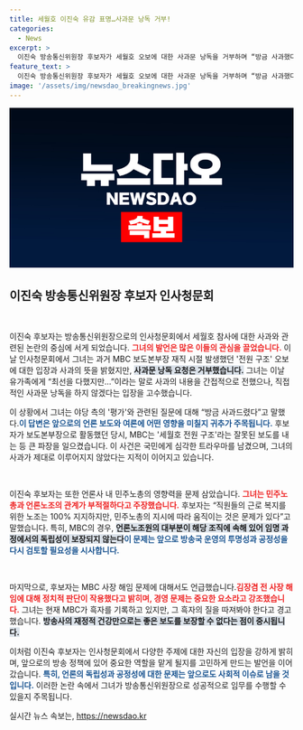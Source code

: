 ```yaml
---
title: 세월호 이진숙 유감 표명…사과문 낭독 거부!
categories:
  - News
excerpt: >
  이진숙 방송통신위원장 후보자가 세월호 오보에 대한 사과문 낭독을 거부하며 “방금 사과했다”고 강조했다. 그는 언론노조와 민주노총의 관계에 대한 의혹을 제기하며 공영방송의 독립성을 주장했다. 클릭해 더 자세한 내용을 확인하세요!
feature_text: >
  이진숙 방송통신위원장 후보자가 세월호 오보에 대한 사과문 낭독을 거부하며 “방금 사과했다”고 강조했다. 그는 언론노조와 민주노총의 관계에 대한 의혹을 제기하며 공영방송의 독립성을 주장했다. 클릭해 더 자세한 내용을 확인하세요!
image: '/assets/img/newsdao_breakingnews.jpg'
---
```


<p><img src="/assets/img/newsdao_breakingnews.jpg" alt="bookingtag 속보" /></p>

<h2 data-ke-size="size26">이진숙 방송통신위원장 후보자 인사청문회</h2>

<p data-ke-size="size16">&nbsp;</p>

<p>이진숙 후보자는 방송통신위원장으로의 인사청문회에서 세월호 참사에 대한 사과와 관련된 논란의 중심에 서게 되었습니다. <b><span style="color: #ee2323;">그녀의 발언은 많은 이들의 관심을 끌었습니다.</span></b> 이날 인사청문회에서 그녀는 과거 MBC 보도본부장 재직 시절 발생했던 '전원 구조' 오보에 대한 입장과 사과의 뜻을 밝혔지만, <b><span style="background-color: #21538527;">사과문 낭독 요청은 거부했습니다.</span></b> 그녀는 이날 유가족에게 “최선을 다했지만…”이라는 말로 사과의 내용을 간접적으로 전했으나, 직접적인 사과문 낭독을 하지 않겠다는 입장을 고수했습니다. </p>

<p>이 상황에서 그녀는 야당 측의 '평가'와 관련된 질문에 대해 “방금 사과드렸다”고 말했다.<b><span style="color: #1a5490;">이 답변은 앞으로의 언론 보도와 여론에 어떤 영향을 미칠지 귀추가 주목됩니다.</span></b> 후보자가 보도본부장으로 활동했던 당시, MBC는 '세월호 전원 구조'라는 잘못된 보도를 내는 등 큰 파장을 일으켰습니다. 이 사건은 국민에게 심각한 트라우마를 남겼으며, 그녀의 사과가 제대로 이루어지지 않았다는 지적이 이어지고 있습니다. </p>

<p data-ke-size="size16">&nbsp;</p>

<p>이진숙 후보자는 또한 언론사 내 민주노총의 영향력을 문제 삼았습니다. <b><span style="color: #ee2323;">그녀는 민주노총과 언론노조의 관계가 부적절하다고 주장했습니다.</span></b> 후보자는 “직원들의 근로 복지를 위한 노조는 100% 지지하지만, 민주노총의 지시에 따라 움직이는 것은 문제가 있다”고 말했습니다. 특히, MBC의 경우, <b><span style="background-color: #21538527;">언론노조원의 대부분이 해당 조직에 속해 있어 임명 과정에서의 독립성이 보장되지 않는다</span></b는 점을 지적했습니다. 그녀는 이러한 구조가 언론사의 공정성을 훼손하고 있다고 주장했습니다.<b><span style="color: #1a5490;">이 문제는 앞으로 방송국 운영의 투명성과 공정성을 다시 검토할 필요성을 시사합니다.</span></b></p>

<p data-ke-size="size16">&nbsp;</p>

<p>마지막으로, 후보자는 MBC 사장 해임 문제에 대해서도 언급했습니다.<b><span style="color: #ee2323;">김장겸 전 사장 해임에 대해 정치적 판단이 작용했다고 밝히며, 경영 문제는 중요한 요소라고 강조했습니다.</span></b> 그녀는 현재 MBC가 흑자를 기록하고 있지만, 그 흑자의 질을 따져봐야 한다고 경고했습니다. <b><span style="background-color: #21538527;">방송사의 재정적 건강만으로는 좋은 보도를 보장할 수 없다는 점이 중시됩니다.</span></b> </p>

<p>이처럼 이진숙 후보자는 인사청문회에서 다양한 주제에 대한 자신의 입장을 강하게 밝히며, 앞으로의 방송 정책에 있어 중요한 역할을 맡게 될지를 고민하게 만드는 발언을 이어갔습니다. <b><span style="color: #1a5490;">특히, 언론의 독립성과 공정성에 대한 문제는 앞으로도 사회적 이슈로 남을 것입니다.</span></b> 이러한 논란 속에서 그녀가 방송통신위원장으로 성공적으로 임무를 수행할 수 있을지 주목됩니다.</p>
실시간 뉴스 속보는, <a href="https://newsdao.kr" rel="dofollow">https://newsdao.kr</a>



